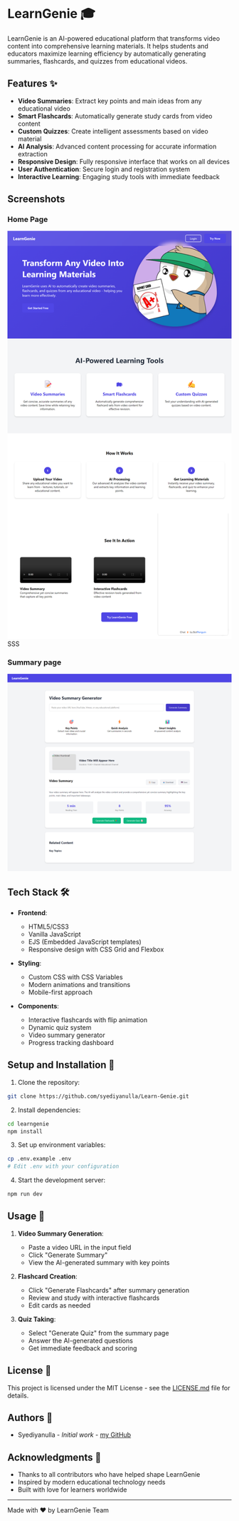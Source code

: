 # LearnGenie 🎓

LearnGenie is an AI-powered educational platform that transforms video content into comprehensive learning materials. It helps students and educators maximize learning efficiency by automatically generating summaries, flashcards, and quizzes from educational videos.

## Features ✨

- **Video Summaries**: Extract key points and main ideas from any educational video
- **Smart Flashcards**: Automatically generate study cards from video content
- **Custom Quizzes**: Create intelligent assessments based on video material
- **AI Analysis**: Advanced content processing for accurate information extraction
- **Responsive Design**: Fully responsive interface that works on all devices
- **User Authentication**: Secure login and registration system
- **Interactive Learning**: Engaging study tools with immediate feedback


## Screenshots

### Home Page
![Home Page](./screenshots/screenshot5.png)
SSS
### Summary page
![Summary Dashboard](./screenshots/screenshot4.png)

## Tech Stack 🛠️

- **Frontend**: 
  - HTML5/CSS3
  - Vanilla JavaScript
  - EJS (Embedded JavaScript templates)
  - Responsive design with CSS Grid and Flexbox
  
- **Styling**:
  - Custom CSS with CSS Variables
  - Modern animations and transitions
  - Mobile-first approach

- **Components**:
  - Interactive flashcards with flip animation
  - Dynamic quiz system
  - Video summary generator
  - Progress tracking dashboard


## Setup and Installation 🚀

1. Clone the repository:
```bash
git clone https://github.com/syediyanulla/Learn-Genie.git
```

2. Install dependencies:
```bash
cd learngenie
npm install
```

3. Set up environment variables:
```bash
cp .env.example .env
# Edit .env with your configuration
```

4. Start the development server:
```bash
npm run dev
```

## Usage 📝

1. **Video Summary Generation**:
   - Paste a video URL in the input field
   - Click "Generate Summary"
   - View the AI-generated summary with key points

2. **Flashcard Creation**:
   - Click "Generate Flashcards" after summary generation
   - Review and study with interactive flashcards
   - Edit cards as needed

3. **Quiz Taking**:
   - Select "Generate Quiz" from the summary page
   - Answer the AI-generated questions
   - Get immediate feedback and scoring



## License 📄

This project is licensed under the MIT License - see the [LICENSE.md](LICENSE.md) file for details.

## Authors 👥

- Syediyanulla - *Initial work* - [my GitHub](https://github.com/syediyanulla/)

## Acknowledgments 🙏

- Thanks to all contributors who have helped shape LearnGenie
- Inspired by modern educational technology needs
- Built with love for learners worldwide


---

Made with ❤️ by LearnGenie Team